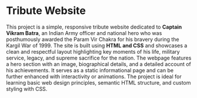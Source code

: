 # Tribute Website

This project is a simple, responsive tribute website dedicated to **Captain Vikram Batra**, an Indian Army officer and national hero who was posthumously awarded the Param Vir Chakra for his bravery during the Kargil War of 1999. The site is built using **HTML and CSS** and showcases a clean and respectful layout highlighting key moments of his life, military service, legacy, and supreme sacrifice for the nation. The webpage features a hero section with an image, biographical details, and a detailed account of his achievements. It serves as a static informational page and can be further enhanced with interactivity or animations. The project is ideal for learning basic web design principles, semantic HTML structure, and custom styling with CSS.
